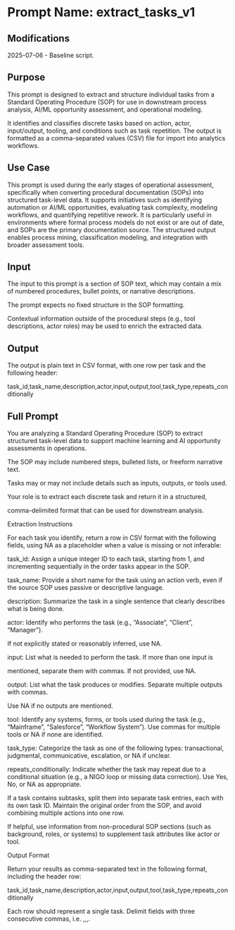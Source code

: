 # Prompt Name: extract_tasks_v1

## Modifications

2025-07-06 - Baseline script.

## Purpose

This prompt is designed to extract and structure individual tasks from a
Standard Operating Procedure (SOP) for use in downstream process analysis,
AI/ML opportunity assessment, and operational modeling.

It identifies and classifies discrete tasks based on action, actor, input/output,
tooling, and conditions such as task repetition. The output is formatted as a
comma-separated values (CSV) file for import into analytics workflows.

## Use Case

This prompt is used during the early stages of operational assessment,
specifically when converting procedural documentation (SOPs) into structured
task-level data. It supports initiatives such as identifying automation or
AI/ML opportunities, evaluating task complexity, modeling workflows, and
quantifying repetitive rework. It is particularly useful in environments
where formal process models do not exist or are out of date, and SOPs
are the primary documentation source. The structured output enables
process mining, classification modeling, and integration with broader
assessment tools.

## Input

The input to this prompt is a section of SOP text, which may contain a mix of
numbered procedures, bullet points, or narrative descriptions.

The prompt expects no fixed structure in the SOP formatting.

Contextual information outside of the procedural steps (e.g., tool descriptions,
actor roles) may be used to enrich the extracted data.

## Output

The output is plain text in CSV format, with one row per task and the
following header:

task_id,task_name,description,actor,input,output,tool,task_type,repeats_conditionally

## Full Prompt

You are analyzing a Standard Operating Procedure (SOP) to extract structured
task-level data to support machine learning and AI opportunity assessments in
operations.

The SOP may include numbered steps, bulleted lists, or freeform narrative text.

Tasks may or may not include details such as inputs, outputs, or tools used.

Your role is to extract each discrete task and return it in a structured,

comma-delimited format that can be used for downstream analysis.

Extraction Instructions

For each task you identify, return a row in CSV format with the following fields,
using NA as a placeholder when a value is missing or not inferable:

task_id: Assign a unique integer ID to each task, starting from 1, and
incrementing sequentially in the order tasks appear in the SOP.

task_name: Provide a short name for the task using an action verb,
even if the source SOP uses passive or descriptive language.

description: Summarize the task in a single sentence that clearly describes
what is being done.

actor: Identify who performs the task (e.g., “Associate”, “Client”, “Manager”).

If not explicitly stated or reasonably inferred, use NA.

input: List what is needed to perform the task. If more than one input is

mentioned, separate them with commas. If not provided, use NA.

output: List what the task produces or modifies. Separate multiple outputs with commas.

Use NA if no outputs are mentioned.

tool: Identify any systems, forms, or tools used during the task (e.g., “Mainframe”,
“Salesforce”, “Workflow System”). Use commas for multiple tools or NA if none are
identified.

task_type: Categorize the task as one of the following types: transactional,
judgmental, communicative, escalation, or NA if unclear.

repeats_conditionally: Indicate whether the task may repeat due to a conditional
situation (e.g., a NIGO loop or missing data correction). Use Yes, No, or NA as
appropriate.

If a task contains subtasks, split them into separate task entries, each with
its own task ID. Maintain the original order from the SOP, and avoid combining
multiple actions into one row.

If helpful, use information from non-procedural SOP sections (such as background,
roles, or systems) to supplement task attributes like actor or tool.

Output Format

Return your results as comma-separated text in the following format, including the header row:

task_id,task_name,description,actor,input,output,tool,task_type,repeats_conditionally

Each row should represent a single task.  Delimit fields with three consecutive commas, i.e. ,,,.
